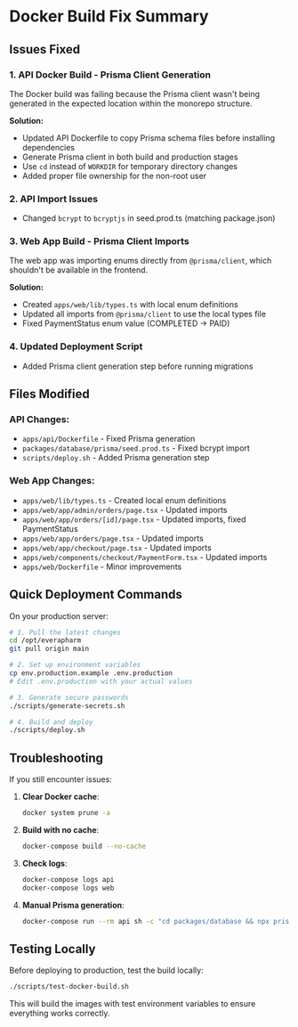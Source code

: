 # Docker Build Fix Summary

## Issues Fixed

### 1. API Docker Build - Prisma Client Generation
The Docker build was failing because the Prisma client wasn't being generated in the expected location within the monorepo structure.

**Solution:**
- Updated API Dockerfile to copy Prisma schema files before installing dependencies
- Generate Prisma client in both build and production stages
- Use `cd` instead of `WORKDIR` for temporary directory changes
- Added proper file ownership for the non-root user

### 2. API Import Issues
- Changed `bcrypt` to `bcryptjs` in seed.prod.ts (matching package.json)

### 3. Web App Build - Prisma Client Imports
The web app was importing enums directly from `@prisma/client`, which shouldn't be available in the frontend.

**Solution:**
- Created `apps/web/lib/types.ts` with local enum definitions
- Updated all imports from `@prisma/client` to use the local types file
- Fixed PaymentStatus enum value (COMPLETED → PAID)

### 4. Updated Deployment Script
- Added Prisma client generation step before running migrations

## Files Modified

### API Changes:
- `apps/api/Dockerfile` - Fixed Prisma generation
- `packages/database/prisma/seed.prod.ts` - Fixed bcrypt import
- `scripts/deploy.sh` - Added Prisma generation step

### Web App Changes:
- `apps/web/lib/types.ts` - Created local enum definitions
- `apps/web/app/admin/orders/page.tsx` - Updated imports
- `apps/web/app/orders/[id]/page.tsx` - Updated imports, fixed PaymentStatus
- `apps/web/app/orders/page.tsx` - Updated imports
- `apps/web/app/checkout/page.tsx` - Updated imports
- `apps/web/components/checkout/PaymentForm.tsx` - Updated imports
- `apps/web/Dockerfile` - Minor improvements

## Quick Deployment Commands

On your production server:

```bash
# 1. Pull the latest changes
cd /opt/everapharm
git pull origin main

# 2. Set up environment variables
cp env.production.example .env.production
# Edit .env.production with your actual values

# 3. Generate secure passwords
./scripts/generate-secrets.sh

# 4. Build and deploy
./scripts/deploy.sh
```

## Troubleshooting

If you still encounter issues:

1. **Clear Docker cache**:
   ```bash
   docker system prune -a
   ```

2. **Build with no cache**:
   ```bash
   docker-compose build --no-cache
   ```

3. **Check logs**:
   ```bash
   docker-compose logs api
   docker-compose logs web
   ```

4. **Manual Prisma generation**:
   ```bash
   docker-compose run --rm api sh -c "cd packages/database && npx prisma generate"
   ```

## Testing Locally

Before deploying to production, test the build locally:

```bash
./scripts/test-docker-build.sh
```

This will build the images with test environment variables to ensure everything works correctly. 